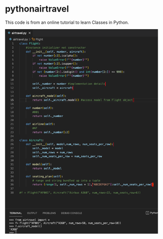 # pythonairtravel

This code is from an online tutorial to learn Classes in Python.

![](assets/airtravel01.png)